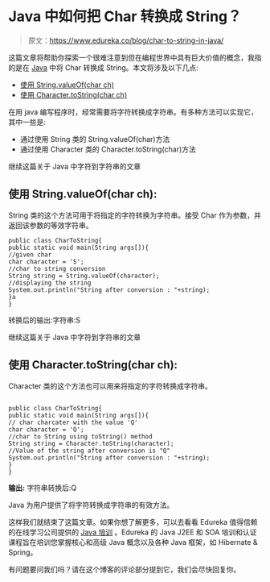 # Java 中如何把 Char 转换成 String？

> 原文：<https://www.edureka.co/blog/char-to-string-in-java/>

这篇文章将帮助你探索一个很难注意到但在编程世界中具有巨大价值的概念，我指的是在 [Java](https://www.edureka.co/blog/java-tutorial/) 中将 Char 转换成 String。本文将涉及以下几点:

*   [使用 String.valueOf(char ch)](#UsingStringvalueOf(charch))
*   [使用 Character.toString(char ch)](#UsingCharactertoString(charch))

在用 java 编写程序时，经常需要将字符转换成字符串。有多种方法可以实现它，其中一些是:

*   通过使用 String 类的 String.valueOf(char)方法
*   通过使用 Character 类的 Character.toString(char)方法

继续这篇关于 Java 中字符到字符串的文章

## **使用 String.valueOf(char ch):**

String 类的这个方法可用于将指定的字符转换为字符串。接受 Char 作为参数，并返回该参数的等效字符串。

```
public class CharToString{  
public static void main(String args[]){  
//given char
char character = 'S';
//char to string conversion
String string = String.valueOf(character);  
//displaying the string
System.out.println("String after conversion : "+string);    
}a
}

```

转换后的输出:字符串:S

继续这篇关于 Java 中字符到字符串的文章

## **使用 Character.toString(char ch):**

Character 类的这个方法也可以用来将指定的字符转换成字符串。

```

public class CharToString{  
public static void main(String args[]){  
// char charcater with the value 'Q'
char character = 'Q';
//char to String using toString() method
String string = Character.toString(character);  
//Value of the string after conversion is "Q"
System.out.println("String after conversion : "+string);    
}
}

```

**输出:** 字符串转换后:Q

Java 为用户提供了将字符转换成字符串的有效方法。

这样我们就结束了这篇文章。如果你想了解更多，可以去看看 Edureka 值得信赖的在线学习公司提供的  [Java 培训](https://www.edureka.co/java-j2ee-soa-training) 。Edureka 的 Java J2EE 和 SOA 培训和认证课程旨在培训您掌握核心和高级 Java 概念以及各种 Java 框架，如 Hibernate & Spring。

有问题要问我们吗？请在这个博客的评论部分提到它，我们会尽快回复你。